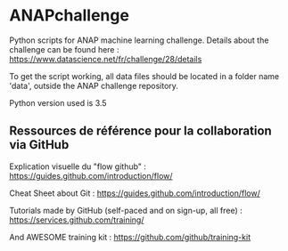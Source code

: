 # ANAPchallenge
Python scripts for ANAP machine learning challenge. Details about the challenge can be found here :
https://www.datascience.net/fr/challenge/28/details

To get the script working, all data files should be located in a folder name 'data', outside the ANAP challenge repository.

Python version used is 3.5

## Ressources de référence pour la collaboration via GitHub
Explication visuelle du "flow github" :
https://guides.github.com/introduction/flow/

Cheat Sheet about Git :
https://guides.github.com/introduction/flow/

Tutorials made by GitHub (self-paced and on sign-up, all free) :
https://services.github.com/training/

And AWESOME training kit :
https://github.com/github/training-kit

